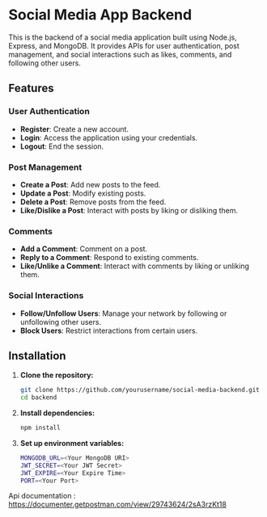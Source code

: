 # Social Media App Backend

This is the backend of a social media application built using Node.js, Express, and MongoDB. It provides APIs for user authentication, post management, and social interactions such as likes, comments, and following other users.

## Features

### User Authentication

- **Register**: Create a new account.
- **Login**: Access the application using your credentials.
- **Logout**: End the session.

### Post Management

- **Create a Post**: Add new posts to the feed.
- **Update a Post**: Modify existing posts.
- **Delete a Post**: Remove posts from the feed.
- **Like/Dislike a Post**: Interact with posts by liking or disliking them.

### Comments

- **Add a Comment**: Comment on a post.
- **Reply to a Comment**: Respond to existing comments.
- **Like/Unlike a Comment**: Interact with comments by liking or unliking them.

### Social Interactions

- **Follow/Unfollow Users**: Manage your network by following or unfollowing other users.
- **Block Users**: Restrict interactions from certain users.

## Installation

1. **Clone the repository:**

   ```bash
   git clone https://github.com/yourusername/social-media-backend.git
   cd backend

2. **Install dependencies:**

   ```bash
   npm install

3. **Set up environment variables:**

   ```bash
   MONGODB_URL=<Your MongoDB URI>
   JWT_SECRET=<Your JWT Secret>
   JWT_EXPIRE=<Your Expire Time>
   PORT=<Your Port>

Api documentation : https://documenter.getpostman.com/view/29743624/2sA3rzKt18
